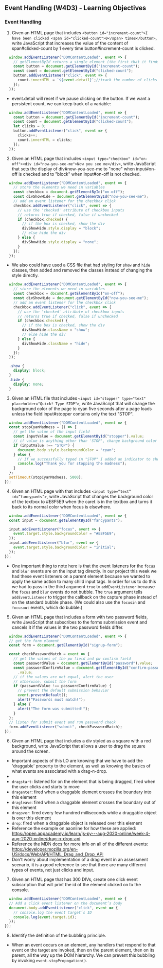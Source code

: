 ## Event Handling (W4D3) - Learning Objectives

### Event Handling
1. Given an HTML page that includes `<button id="increment-count">I have been clicked <span id="clicked-count">0</span> times</button>`, write JavaScript that increases the value of the content of span#clicked-count by 1 every time button#increment-count is clicked.
```js
  window.addEventListener("DOMContentLoaded", event => {
    // getElementById returns a single element (the first that it finds that has the specified id)
    const button = document.getElementById("increment-count");
    const count = document.getElementById("clicked-count");
    button.addEventListener("click", event => {
      count.innerHTML = `${event.detail}`;//track the number of clicks in a short period of time.... if after a short time frame it resets to zero
    });
  });
```
- event.detail will reset if we pause clicking on the button. If we want a persistent count, we can keep track of a variable:
```js
  window.addEventListener("DOMContentLoaded", event => {
    const button = document.getElementById("increment-count");
    const count = document.getElementById("clicked-count");
    let clicks = 0;
    button.addEventListener("click", event => {
      clicks++;
      count.innerHTML = clicks;
    });
  });
```

2. Given an HTML page that includes `<input type="checkbox" id="on-off"><div id="now-you-see-me">Now you see me</div>`, write JavaScript that sets the display of div#now-you-see-me to "none" when input#on-off is checked and to "block" when input#on-off is not checked.
```js
  window.addEventListener("DOMContentLoaded", event => {
    // store the elements we need in variables
    const checkbox = document.getElementById("on-off");
    const divShowHide = document.getElementById("now-you-see-me");
    // add an event listener for the checkbox click
    checkbox.addEventListener("click", event => {
      // use the 'checked' attribute of checkbox inputs
      // returns true if checked, false if unchecked
      if (checkbox.checked) {
        // if the box is checked, show the div
        divShowHide.style.display = "block";
        // else hide the div
      } else {
        divShowHide.style.display = "none";
      }
    });
  });
```
  - We also could have used a CSS file that had styling for `show` and `hide` classes, then added and removed the classes instead of changing the style directly.
```js
  window.addEventListener("DOMContentLoaded", event => {
    // store the elements we need in variables
    const checkbox = document.getElementById("on-off");
    const divShowHide = document.getElementById("now-you-see-me");
    // add an event listener for the checkbox click
    checkbox.addEventListener("click", event => {
      // use the 'checked' attribute of checkbox inputs
      // returns true if checked, false if unchecked
      if (checkbox.checked) {
        // if the box is checked, show the div
        divShowHide.className = "show";
        // else hide the div
      } else {
        divShowHide.className = "hide";
      }
    });
  });
```
```css
  .show {
    display: block;
  }
  .hide {
    display: none;
  }
```

3. Given an HTML file that includes `<input id="stopper" type="text" placeholder="Quick! Type STOP">`, write JavaScript that will change the background color of the page to cyan five seconds after a page loads unless the field input#stopper contains only the text "STOP".
```js
  window.addEventListener("DOMContentLoaded", event => {
  const stopCyanMadness = () => {
    // get the value of the input field
    const inputValue = document.getElementById("stopper").value;
    // if value is anything other than 'STOP', change background color
    if (inputValue !== "STOP") {
      document.body.style.backgroundColor = "cyan";
    } else {
      // If we successfully typed in "STOP" I added an indicator to show that it worked
      console.log("Thank you for stopping the madness");
    }
  };
  setTimeout(stopCyanMadness, 5000);
});
```

4. Given an HTML page with that includes `<input type=”text” id=”fancypants”>`, write JavaScript that changes the background color of the textbox to #E8F5E9 when the caret is in the textbox and turns it back to its normal color when focus is elsewhere.
```js
  window.addEventListener("DOMContentLoaded", event => {
  const input = document.getElementById("fancypants");

  input.addEventListener("focus", event => {
    event.target.style.backgroundColor = "#E8F5E9";
  });
  input.addEventListener("blur", event => {
    event.target.style.backgroundColor = "initial";
  });
});
```
  - One important thing to note here is that the event listeners for the `focus` and `blur` events are on the input tag directly. In our project this week we had these event listeners on a parent element because we wanted to apply the same action to many child input tags. In order for us to do this we had to pass in the third argument `true` to `addEventListener` because the `focus` and `blur` events do not bubble. The `true` argument tells `addEventListener` to trigger the callback on the capture phase instead of on the standard bubble phase. (We could also use the `focusin` and `focusout` events, which do bubble.)

5. Given an HTML page that includes a form with two password fields, write JavaScript that subscribes to the forms submission event and cancels it if the values in the two password fields differ.
```js
  window.addEventListener("DOMContentLoaded", event => {
  // get the form element
  const form = document.getElementById("signup-form");

  const checkPasswordMatch = event => {
    // get the values of the pw field and pw confirm field
    const passwordValue = document.getElementById("password").value;
    const passwordConfirmValue = document.getElementById("confirm-password")
      .value;
    // if the values are not equal, alert the user
    // otherwise, submit the form
    if (passwordValue !== passwordConfirmValue) {
      // prevent the default submission behavior
      event.preventDefault();
      alert("Passwords must match!");
    } else {
      alert("The form was submitted!");
    }
  };
  // listen for submit event and run password check
  form.addEventListener("submit", checkPasswordMatch);
});
```

6. Given an HTML page that includes a div styled as a square with a red background, write JavaScript that allows a user to drag the square around the screen.
  - Important aspects of this LO are knowing that we have to add the 'draggable' property to the element, as well as knowing the basics of what events are associated with a drag-n-drop.
  - <div id="red-square" draggable="true"></div>
  - `dragstart`: listened for on the element that is being dragged, fired when the user clicks and starts to move
  - `dragenter`: fired when a draggable element crosses the boundary into this element
  - `dragleave`: fired when a draggable element crosses the boundary out of this element
  - `dragover`: fired every few hundred milliseconds while a draggable object is over this element
  - `drop`: fired when a draggable object is released over this element
  - Reference the example on aaonline for how these are applied: https://open.appacademy.io/learn/js-py---aug-2020-online/week-4-aug-2020-online/drag-n-drop-api
  - Reference the MDN docs for more info on all of the different events: https://developer.mozilla.org/en-US/docs/Web/API/HTML_Drag_and_Drop_API
  - Don't worry about implementation of a drag event in an assessment scenario, it is a good reference to see that there are many different types of events, not just clicks and input.

7. Given an HTML page that has 300 DIVs, create one click event subscription that will print the id of the element clicked on to the console.
```js
  window.addEventListener("DOMContentLoaded", event => {
  // Add a click event listener on the document’s body
  document.body.addEventListener("click", event => {
    // console.log the event target’s ID
    console.log(event.target.id);
  });
});
```

8. Identify the definition of the bubbling principle.
  - When an event occurs on an element, any handlers that respond to that event on the target are invoked, then on the parent element, then on its parent, all the way up the DOM hierarchy. We can prevent this bubbling by invoking `event.stopPropogation()`.
